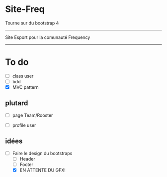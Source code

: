 # Site-Freq

Tourne sur du bootstrap 4

_____________________

Site Esport pour la comunauté Frequency



_____________________


# To do
- [ ] class user
- [ ] bdd
- [x] MVC pattern

## plutard
- [ ] page Team/Rooster
- [ ] profile user


## idées
- [ ] Faire le design du bootstraps
    - [ ] Header
    - [ ] Footer
    - [x] EN ATTENTE DU GFX!
